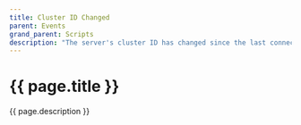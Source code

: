```yaml
---
title: Cluster ID Changed
parent: Events
grand_parent: Scripts
description: "The server's cluster ID has changed since the last connection. This also indicates that Sentinel's data has been wiped."
---
```

# {{ page.title }}

{{ page.description }}
